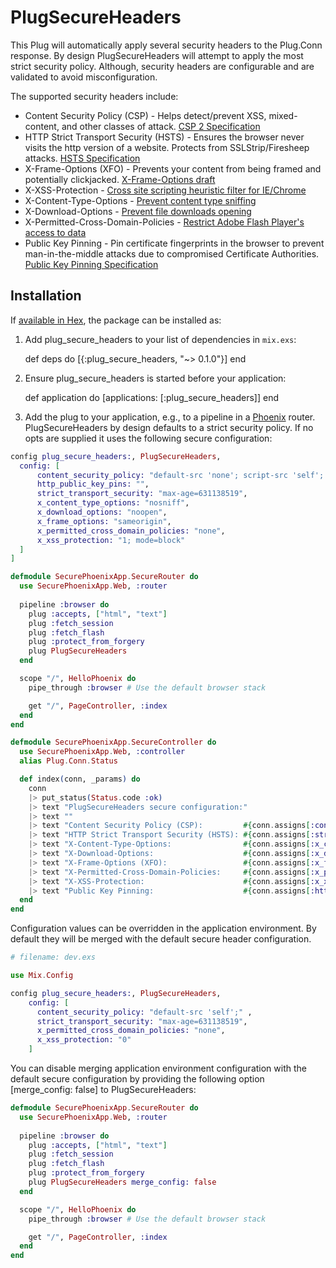 # PlugSecureHeaders

This Plug will automatically apply several security headers to the Plug.Conn response. By design PlugSecureHeaders will attempt to apply the most strict security policy.  Although, security headers are configurable and are validated to avoid misconfiguration.   

The supported security headers include:
  
- Content Security Policy (CSP) - Helps detect/prevent XSS, mixed-content, and other classes of attack.  [CSP 2 Specification](http://www.w3.org/TR/CSP2/)
- HTTP Strict Transport Security (HSTS) - Ensures the browser never visits the http version of a website. Protects from SSLStrip/Firesheep attacks.  [HSTS Specification](https://tools.ietf.org/html/rfc6797)
- X-Frame-Options (XFO) - Prevents your content from being framed and potentially clickjacked. [X-Frame-Options draft](https://tools.ietf.org/html/draft-ietf-websec-x-frame-options-02)
- X-XSS-Protection - [Cross site scripting heuristic filter for IE/Chrome](http://msdn.microsoft.com/en-us/library/dd565647\(v=vs.85\).aspx)
- X-Content-Type-Options - [Prevent content type sniffing](http://msdn.microsoft.com/en-us/library/ie/gg622941\(v=vs.85\).aspx)
- X-Download-Options - [Prevent file downloads opening](http://msdn.microsoft.com/en-us/library/ie/jj542450(v=vs.85).aspx)
- X-Permitted-Cross-Domain-Policies - [Restrict Adobe Flash Player's access to data](https://www.adobe.com/devnet/adobe-media-server/articles/cross-domain-xml-for-streaming.html)
- Public Key Pinning - Pin certificate fingerprints in the browser to prevent man-in-the-middle attacks due to compromised Certificate Authorities. [Public Key Pinning  Specification](https://tools.ietf.org/html/rfc7469)

## Installation

If [available in Hex](https://hex.pm/docs/publish), the package can be installed as:

  1. Add plug_secure_headers to your list of dependencies in `mix.exs`:

        def deps do
          [{:plug_secure_headers, "~> 0.1.0"}]
        end

  2. Ensure plug_secure_headers is started before your application:

        def application do
          [applications: [:plug_secure_headers]]
        end
        
  3. Add the plug to your application, e.g., to a pipeline in a [Phoenix](http://www.phoenixframework.org/)
router.   PlugSecureHeaders by design defaults to a strict security policy.  If no opts are supplied it uses
the following secure configuration:

```elixir
config plug_secure_headers:, PlugSecureHeaders, 
  config: [
      content_security_policy: "default-src 'none'; script-src 'self'; connect-src 'self'; img-src 'self'; style-src 'self';", 
      http_public_key_pins: "", 
      strict_transport_security: "max-age=631138519", 
      x_content_type_options: "nosniff", 
      x_download_options: "noopen", 
      x_frame_options: "sameorigin", 
      x_permitted_cross_domain_policies: "none", 
      x_xss_protection: "1; mode=block"
  ]
]
```

```elixir
defmodule SecurePhoenixApp.SecureRouter do
  use SecurePhoenixApp.Web, :router
  
  pipeline :browser do
    plug :accepts, ["html", "text"]
    plug :fetch_session
    plug :fetch_flash
    plug :protect_from_forgery
    plug PlugSecureHeaders
  end

  scope "/", HelloPhoenix do
    pipe_through :browser # Use the default browser stack

    get "/", PageController, :index
  end
end    
```

```elixir
defmodule SecurePhoenixApp.SecureController do
  use SecurePhoenixApp.Web, :controller
  alias Plug.Conn.Status

  def index(conn, _params) do
    conn
    |> put_status(Status.code :ok)
    |> text "PlugSecureHeaders secure configuration:"
    |> text ""
    |> text "Content Security Policy (CSP):         #{conn.assigns[:content_security_policy]}"
    |> text "HTTP Strict Transport Security (HSTS): #{conn.assigns[:strict_transport_security]}"
    |> text "X-Content-Type-Options:                #{conn.assigns[:x_content_type_options]}"
    |> text "X-Download-Options:                    #{conn.assigns[:x_download_options]}"
    |> text "X-Frame-Options (XFO):                 #{conn.assigns[:x_frame_options]}"
    |> text "X-Permitted-Cross-Domain-Policies:     #{conn.assigns[:x_permitted_cross_domain_policies]}"  
    |> text "X-XSS-Protection:                      #{conn.assigns[:x_xss_protection]}"
    |> text "Public Key Pinning:                    #{conn.assigns[:http_public_key_pins]}"    
  end
end
```

Configuration values can be overridden in the application environment.  By default they will be merged with the default secure header configuration.

```elixir
# filename: dev.exs

use Mix.Config

config plug_secure_headers:, PlugSecureHeaders, 
    config: [
      content_security_policy: "default-src 'self';" , 
      strict_transport_security: "max-age=631138519", 
      x_permitted_cross_domain_policies: "none", 
      x_xss_protection: "0"
    ]
```

You can disable merging application environment configuration with the default secure configuration by providing the following option [merge_config: false] to PlugSecureHeaders:

```elixir
defmodule SecurePhoenixApp.SecureRouter do
  use SecurePhoenixApp.Web, :router
  
  pipeline :browser do
    plug :accepts, ["html", "text"]
    plug :fetch_session
    plug :fetch_flash
    plug :protect_from_forgery
    plug PlugSecureHeaders merge_config: false
  end

  scope "/", HelloPhoenix do
    pipe_through :browser # Use the default browser stack

    get "/", PageController, :index
  end
end    
```


